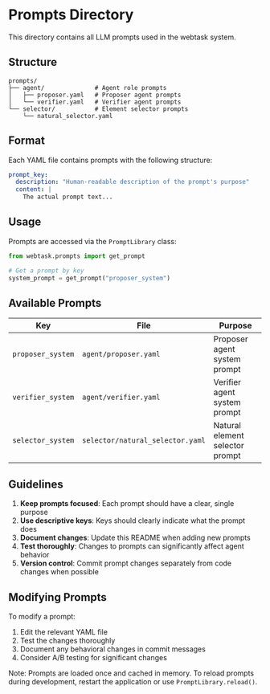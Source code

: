 # Prompts Directory

This directory contains all LLM prompts used in the webtask system.

## Structure

```
prompts/
├── agent/              # Agent role prompts
│   ├── proposer.yaml   # Proposer agent prompts
│   └── verifier.yaml   # Verifier agent prompts
└── selector/           # Element selector prompts
    └── natural_selector.yaml
```

## Format

Each YAML file contains prompts with the following structure:

```yaml
prompt_key:
  description: "Human-readable description of the prompt's purpose"
  content: |
    The actual prompt text...
```

## Usage

Prompts are accessed via the `PromptLibrary` class:

```python
from webtask.prompts import get_prompt

# Get a prompt by key
system_prompt = get_prompt("proposer_system")
```

## Available Prompts

| Key | File | Purpose |
|-----|------|---------|
| `proposer_system` | `agent/proposer.yaml` | Proposer agent system prompt |
| `verifier_system` | `agent/verifier.yaml` | Verifier agent system prompt |
| `selector_system` | `selector/natural_selector.yaml` | Natural element selector prompt |

## Guidelines

1. **Keep prompts focused**: Each prompt should have a clear, single purpose
2. **Use descriptive keys**: Keys should clearly indicate what the prompt does
3. **Document changes**: Update this README when adding new prompts
4. **Test thoroughly**: Changes to prompts can significantly affect agent behavior
5. **Version control**: Commit prompt changes separately from code changes when possible

## Modifying Prompts

To modify a prompt:

1. Edit the relevant YAML file
2. Test the changes thoroughly
3. Document any behavioral changes in commit messages
4. Consider A/B testing for significant changes

Note: Prompts are loaded once and cached in memory. To reload prompts during development, restart the application or use `PromptLibrary.reload()`.

